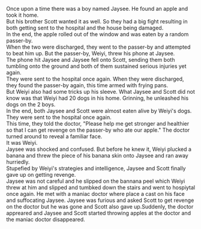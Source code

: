 Once upon a time there was a boy named Jaysee. He found an apple and took it home. <br>
But his brother Scott wanted it as well. So they had a big fight resulting in both getting sent to the hospital and the house being damaged. <br>
In the end, the apple rolled out of the window and was eaten by a random passer-by. <br>
When the two were discharged, they went to the passer-by and attempted to beat him up. But the passer-by, Weiyi, threw his phone at Jaysee. <br>
The phone hit Jaysee and Jaysee fell onto Scott, sending them both tumbling onto the ground and both of them sustained serious injuries yet again. <br>
They were sent to the hospital once again. When they were discharged, they found the passer-by again, this time armed with frying pans. <br>
But Weiyi also had some tricks up his sleeve. What Jaysee and Scott did not know was that Weiyi had 20 dogs in his home. Grinning, he unleashed his dogs on the 2 boys. <br>
In the end, both Jaysee and Scott were almost eaten alive by Weiyi's dogs. They were sent to the hospital once again. <br>
This time, they told the doctor, "Please help me get stronger and healthier so that I can get revenge on the passer-by who ate our apple." The doctor turned around to reveal a familiar face. <br>
It was Weiyi. <br>
Jaysee was shocked and confused. But before he knew it, Weiyi plucked a banana and threw the piece of his banana skin onto Jaysee and ran away hurriedly. <br>
Stupefied by Weiyi's strategies and intelligence, Jaysee and Scott finally gave up on getting revenge. <br>
Jaysee was not careful and he slipped on the bannana peel which Weiyi threw at him and slipped and tumbked down the stairs and went to hospiytal once again.
He met with a  maniac doctor where place a cast on his face and suffocating Jaysee. Jaysee was furious and asked Scott to get revenge on the doctor but he was gone and Scott also gave up.Suddenly, the doctor appreared and Jaysee and Scott started throwing apples at the doctor and the maniac doctor disappeared.

